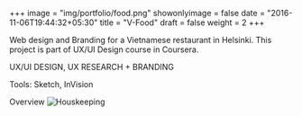 +++
image = "img/portfolio/food.png"
showonlyimage = false
date = "2016-11-06T19:44:32+05:30"
title = "V-Food"
draft = false
weight = 2
+++

Web design and Branding for a Vietnamese restaurant in Helsinki. This project is part of UX/UI Design course in Coursera.

UX/UI DESIGN, UX RESEARCH + BRANDING

Tools: Sketch, InVision
   
<!--more-->

Overview
![Houskeeping](/img/portfolio/v-food.png)

